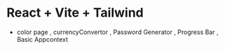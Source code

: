 # React + Vite + Tailwind


- color page , currencyConvertor , Password Generator , Progress Bar , Basic Appcontext 
